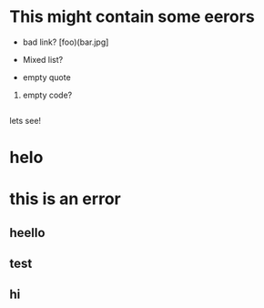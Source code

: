 # This might contain some eerors

* bad link? [foo)(bar.jpg]
- Mixed list?
+ empty quote
>
1. empty code?

```
```

lets see!

<h1>helo</h1>
<h1>this is an error</h1>
<h2>heello</h2>
<h2>test</h2>
<h2>hi</h2>